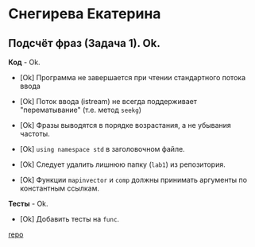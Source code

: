 # Снегирева Екатерина

## Подсчёт фраз (Задача 1). Ok.

**Код** - Ok.

- [Ok] Программа не завершается при чтении стандартного потока ввода

- [Ok] Поток ввода (istream) не всегда поддерживает "перематывание" (т.е. метод `seekg`)

- [Ok] Фразы выводятся в порядке возрастания, а не убывания частоты.

- [Ok] `using namespace std` в заголовочном файле.

- [Ok] Следует удалить лишнюю папку (`lab1`) из репозитория.

- [Ok] Функции `mapinvector` и `comp` должны принимать аргументы по константным ссылкам.

**Тесты** - Ok.

- [Ok] Добавить тесты на `func`.

[repo](https://bitbucket.org/snegireva_oop/spyair_kek)
